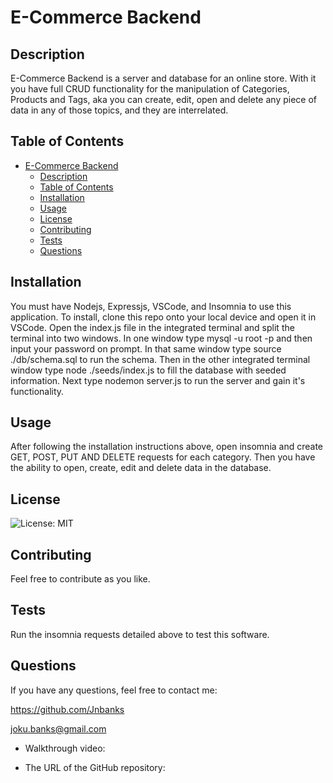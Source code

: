 # E-Commerce Backend
    
## Description
E-Commerce Backend is a server and database for an online store. With it you have full CRUD functionality for the manipulation of Categories, Products and Tags, aka you can create, edit, open and delete any piece of data in any of those topics, and they are interrelated. 
    
## Table of Contents
- [E-Commerce Backend](#e-commerce-backend)
  - [Description](#description)
  - [Table of Contents](#table-of-contents)
  - [Installation](#installation)
  - [Usage](#usage)
  - [License](#license)
  - [Contributing](#contributing)
  - [Tests](#tests)
  - [Questions](#questions)
    
## Installation
You must have Nodejs, Expressjs, VSCode, and Insomnia to use this application. To install, clone this repo onto your local device and open it in VSCode. Open the index.js file in the integrated terminal and split the terminal into two windows. In one window type mysql -u root -p and then input your password on prompt. In that same window type source ./db/schema.sql to run the schema. Then in the other integrated terminal window type node ./seeds/index.js to fill the database with seeded information. Next type nodemon server.js to run the server and gain it's functionality.

## Usage
After following the installation instructions above, open insomnia and create GET, POST, PUT AND DELETE requests for each category. Then you have the ability to open, create, edit and delete data in the database.
    
## License
![License: MIT](https://img.shields.io/badge/License-MIT-yellow.svg)
    
## Contributing
Feel free to contribute as you like.
    
## Tests
Run the insomnia requests detailed above to test this software.
    
## Questions
If you have any questions, feel free to contact me:

https://github.com/Jnbanks

joku.banks@gmail.com

* Walkthrough video:

* The URL of the GitHub repository:

